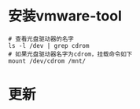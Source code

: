 # 安装vmware-tool
```
# 查看光盘驱动器的名字
ls -l /dev | grep cdrom
# 如果光盘驱动器名字为cdrom，挂载命令如下
mount /dev/cdrom /mnt/
```

# 更新